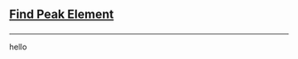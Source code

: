 <h2><a href="https://leetcode.com/problems/find-peak-element/submissions/864893679/">Find Peak Element</a></h2><h3></h3><hr>hello